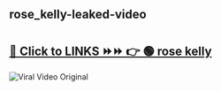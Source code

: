 
 ## rose_kelly-leaked-video 

# <h2><a href="https://clipsfans.com/rose_kelly&ref=git">🔗 Click to LINKS ⏩⏩ 👉 🟢 rose kelly </a></h2>

<a href="https://clipsfans.com/rose_kelly&ref=git" rel="nofollow" data-target="animated-image.originalLink"><img src="https://i.ibb.co.com/xMMVF88/686577567.gif" alt="Viral Video Original" style="max-width: 100%; display: inline-block;" data-target="animated-image.originalImage"></a>
